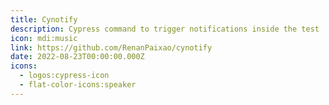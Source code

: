 ```yaml
---
title: Cynotify
description: Cypress command to trigger notifications inside the test
icon: mdi:music
link: https://github.com/RenanPaixao/cynotify
date: 2022-08-23T00:00:00.000Z
icons:
  - logos:cypress-icon
  - flat-color-icons:speaker
---
```



